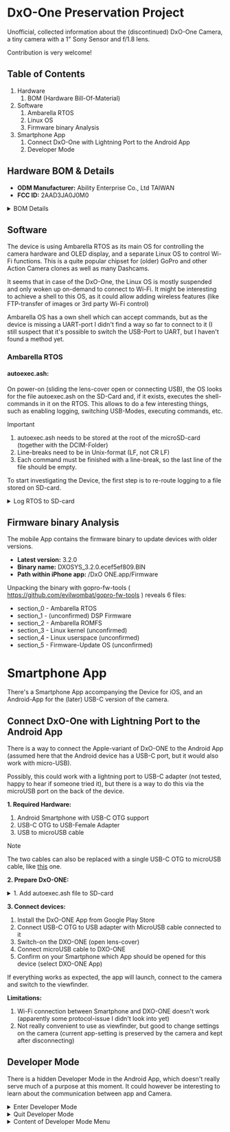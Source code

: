 # DxO-One Preservation Project
Unofficial, collected information about the (discontinued) DxO-One Camera, a tiny camera with a 1" Sony Sensor and f/1.8 lens. 

Contribution is very welcome!

## Table of Contents
1. Hardware
   1. BOM (Hardware Bill-Of-Material)
3. Software
   1. Ambarella RTOS
   2. Linux OS
   3. Firmware binary Analysis
4. Smartphone App
   1. Connect DxO-One with Lightning Port to the Android App
   2. Developer Mode

## Hardware BOM & Details
- **ODM Manufacturer:** Ability Enterprise Co., Ltd TAIWAN
- **FCC ID:** 2AAD3JA0J0M0

<details>
  <summary>BOM Details</summary>

  | Role          | Supplier | Component           | Comment|
  | ------------- |:-------------:|:-------------:|:-------------:|
  | SoC | Ambarella | A9-A1-RH S1433 N93WA-D ANM1N1 A9S35 |
  | Audio | Analog Devices | ADAU1382 BCPZ | Audio Stereo codec (for Microphone input) |
  | NAND storage | SPANSION | ML04G200BH100 |
  | DRAM | SAMSUNG | K4P8G304E0-AGC2 |
  | Gyroscope | Invensense | MPU6500 |
  | Accelerometer | ST | ITG1020 |
  | Battery | Unknown | 17360 750mAh 3.7V (with soldered cables) |
  | Wi-Fi | Broadcom | Azurewave BCM43340(?) abgn+BT+FM+NFC |
  | Wi-Fi Power Aplifier? | Novatek | NT11004 1416-BG HOA7800| Located on Wi-Fi board|
</details>

## Software

The device is using Ambarella RTOS as its main OS for controlling the camera hardware and OLED display, and a separate Linux OS to control Wi-Fi functions.
This is a quite popular chipset for (older) GoPro and other Action Camera clones as well as many Dashcams.

It seems that in case of the DxO-One, the Linux OS is mostly suspended and only woken up on-demand to connect to Wi-Fi. It might be interesting to achieve a shell to this OS, as it could allow adding wireless features (like FTP-transfer of images or 3rd party Wi-Fi control)

Ambarella OS has a own shell which can accept commands, but as the device is missing a UART-port I didn't find a way so far to connect to it (I still suspect that it's possible to switch the USB-Port to UART, but I haven't found a method yet.


### Ambarella RTOS
#### autoexec.ash:
On power-on (sliding the lens-cover open or connecting USB), the OS looks for the file autoexec.ash on the SD-Card and, if it exists, executes the shell-commands in it on the RTOS.
This allows to do a few interesting things, such as enabling logging, switching USB-Modes, executing commands, etc.

> [!IMPORTANT]
> 1. autoexec.ash needs to be stored at the root of the microSD-card (together with the DCIM-Folder)
> 2. Line-breaks need to be in Unix-format (LF, not CR LF)
> 3. Each command must be finished with a line-break, so the last line of the file should be empty.

To start investigating the Device, the first step is to re-route logging to a file stored on SD-card.

<details>
  <summary>Log RTOS to SD-card</summary>

   Download here: [Log-to-SD]( https://github.com/rickdeck/DxO-One/tree/main/Autoexec%20Scripts/Log-to-SD )
  ```
  t dxo console 8
  (empty)
  ```
  When this file is saved on the root of the SD-card, on next power-on of the camera it will log its operation to the file console_debug.txt in the root of the microSD

</details>

## Firmware binary Analysis
The mobile App contains the firmware binary to update devices with older versions.

- **Latest version:** 3.2.0
- **Binary name:** DXOSYS_3.2.0.ecef5ef809.BIN
- **Path within iPhone app:** /DxO ONE.app/Firmware

Unpacking the binary with gopro-fw-tools ( https://github.com/evilwombat/gopro-fw-tools ) reveals 6 files:
- section_0 - Ambarella RTOS
- section_1 - (unconfirmed) DSP Firmware
- section_2 - Ambarella ROMFS
- section_3 - Linux kernel (unconfirmed)
- section_4 - Linux userspace (unconfirmed)
- section_5 - Firmware-Update OS (unconfirmed)

# Smartphone App
There's a Smartphone App accompanying the Device for iOS, and an Android-App for the (later) USB-C version of the camera.

## Connect DxO-One with Lightning Port to the Android App
There is a way to connect the Apple-variant of DxO-ONE to the Android App (assumed here that the Android device has a USB-C port, but it would also work with micro-USB).

Possibly, this could work with a lightning port to USB-C adapter (not tested, happy to hear if someone tried it), but there is a way to do this via the microUSB port on the back of the device.

**1. Required Hardware:**
 1. Android Smartphone with USB-C OTG support
 2. USB-C OTG to USB-Female Adapter
 3. USB to microUSB cable

> [!NOTE]
> The two cables can also be replaced with a single USB-C OTG to microUSB cable, like [this]( https://sunguy.com/collections/micro-usb-cable/products/sunguy-micro-usb-to-usb-c-right-angle-cable-b030bc-charging-cable-wholesale-customized ) one.

**2. Prepare DxO-ONE:**
<details>
  <summary>1. Add autoexec.ash file to SD-card</summary>
    
   A script on the SD-card will be executed on power-on of the camera and will redirect the USB-connection of the Lightning port to the microUSB (disabling Mass-Storage support on the microUSB port).
   The setting is permanent (the command only needs to be executed once), so to revert it again another command needs to be sent,
   
   You can download both of them here: [Enable Lightning via microUSB]( https://github.com/rickdeck/DxO-One/blob/main/Autoexec%20Scripts/AndroidApp-Enable), [Disable Lightning via microUSB]( https://github.com/rickdeck/DxO-One/blob/main/Autoexec%20Scripts/AndroidApp-Disable )

    ```
    # Enable Lightning via microUSB
    t dxo micro_usb_connected_toggle on
    t dxo iap2_toggle off
    
    # Disable Lightning via microUSB (remove leading # to apply)
    # t dxo micro_usb_connected_toggle off
    # t dxo iap2_toggle auto
    ```
  
</details>
 
**3. Connect devices:**
1. Install the DxO-ONE App from Google Play Store
2. Connect USB-C OTG to USB adapter with MicroUSB cable connected to it
3. Switch-on the DXO-ONE (open lens-cover)
4. Connect microUSB cable to DXO-ONE
5. Confirm on your Smartphone which App should be opened for this device (select DXO-ONE App)

If everything works as expected, the app will launch, connect to the camera and switch to the viewfinder.

**Limitations:**
1. Wi-Fi connection between Smartphone and DXO-ONE doesn't work (apparently some protocol-issue I didn't look into yet)
2. Not really convenient to use as viewfinder, but good to change settings on the camera (current app-setting is preserved by the camera and kept after disconnecting)


## Developer Mode
There is a hidden Developer Mode in the Android App, which doesn't really serve much of a purpose at this moment. It could however be interesting to learn about the communication between app and Camera.

<details>
  <summary>Enter Developer Mode</summary>

  1. Start application without Camera connected
  2. On the "Please connect your DxO ONE" Screen, tap 10x in lower right corner of the screen
  3. (Developer Menu opens)  
</details>

<details>
  <summary>Quit Developer Mode</summary>
  
To quit the Developer Mode, you need to disconnect the activated cameras again.
1. Open Settings-Menu (top-left Gallery button, then select top-left hamburger icon)
2. Select [Developer Menu]
3. Disable enabled Camera-Simulators
</details>

<details>
  <summary>Content of Developer Mode Menu</summary>
  
  ### **1. Camera Simulator**
  
  Closed-loop simulator of Camera communication (the App will behave like its connected to a camera, and the simulated Camera will reply as expected with the defined latency)
  
  **App-Options:**
  1. Connect with Camera Simulator (On/Off)
  2. Simulator communication latency
  
  ### **2. Raspberry Pi Camera Server**
  
  App will (try to) reach a Raspberry Pi on the local network which runs a (unknown DxO-proprietary) Camera Server to communicate with. Unfortunately there is no image publicly available of Raspberry Pi to respond correctly.
  
  **App-Options:**
  1. Connect with Pi Camera Server (On/Off)
  2. Host (Select Hostname to connect to)
  
  ### **3. Others**
  **App-Options:**
  1. Crash the App!

</details>
